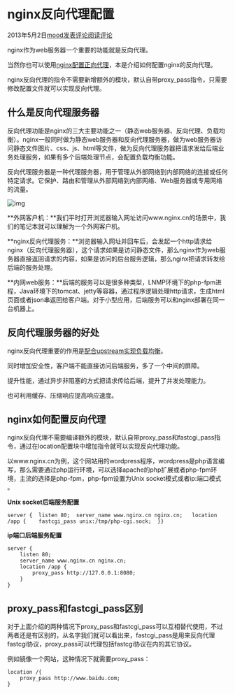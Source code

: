 # nginx反向代理配置

2013年5月2日[mood](https://www.nginx.cn/author/mood)[发表评论](https://www.nginx.cn/927.html#respond)[阅读评论](https://www.nginx.cn/927.html#comments)

nginx作为web服务器一个重要的功能就是反向代理。

当然你也可以使用[nginx配置正向代理](http://www.nginx.cn/482.html)，本是介绍如何配置nginx的反向代理。

nginx反向代理的指令不需要新增额外的模块，默认自带proxy_pass指令，只需要修改配置文件就可以实现反向代理。

## 什么是反向代理服务器

反向代理功能是nginx的三大主要功能之一（静态web服务器、反向代理、负载均衡）。nginx一般同时做为静态web服务器和反向代理服务器，做为web服务器访问静态文件图片、css、js、html等文件，做为反向代理服务器把请求发给后端业务处理服务，如果有多个后端处理节点，会配置负载均衡功能。

反向代理服务器是一种代理服务器，用于管理从外部网络到内部网络的连接或任何特定请求。它保护、路由和管理从外部网络到内部网络、Web服务器或专用网络的流量。

![img](https://www.nginx.cn/wp-content/uploads/2013/05/QQ%E6%88%AA%E5%9B%BE20200304195006.png)

**外网客户机：**我们平时打开浏览器输入网址访问www.nginx.cn的场景中，我们的笔记本就可以理解为一个外网客户机。

**nginx反向代理服务：**浏览器输入网址并回车后，会发起一个http请求给nginx（反向代理服务器），这个请求如果是访问静态文件，那么nginx作为web服务器直接返回请求的内容，如果是访问的后台服务逻辑，那么nginx把请求转发给后端的服务处理。

**内网web服务：**后端的服务可以是很多种类型，LNMP环境下的php-fpm进程，Java环境下的tomcat、jetty等容器，通过程序逻辑处理http请求，生成html页面或者json串返回给客户端。对于小型应用，后端服务可以和nginx部署在同一台机器上。

## 反向代理服务器的好处

nginx反向代理重要的作用是[配合upstream实现负载均衡](https://www.nginx.cn/4996.html)。

同时增加安全性，客户端不能直接访问后端服务，多了一个中间的屏障。

提升性能，通过异步非阻塞的方式把请求传给后端，提升了并发处理能力。

也可利用缓存、压缩响应提高响应速度。

## nginx如何配置反向代理

nginx反向代理不需要编译额外的模块，默认自带proxy_pass和fastcgi_pass指令，通过在location配置块中增加指令就可以实现反向代理功能。

以www.nginx.cn为例，这个网站用的wordpress程序，wordpress是php语言编写，那么需要通过php运行环境，可以选择apache的php扩展或者php-fpm环境，主流的选择是php-fpm，php-fpm设置为Unix socket模式或者ip:端口模式 。

**Unix socket后端服务配置**

```nginx
server {  listen 80;  server_name www.nginx.cn nginx.cn;   location /app {    fastcgi_pass unix:/tmp/php-cgi.sock;  }}
```



**ip端口后端服务配置**

```nginx
server {  
    listen 80;
    server_name www.nginx.cn nginx.cn;   
    location /app {    
        proxy_pass http://127.0.0.1:8080;  
    }
}
```



## proxy_pass和fastcgi_pass区别

对于上面介绍的两种情况下proxy_pass和fastcgi_pass可以互相替代使用，不过两者还是有区别的，从名字我们就可以看出来，fastcgi_pass是用来反向代理fastcgi协议，proxy_pass可以代理包括fastcgi协议在内的其它协议。

例如镜像一个网站，这种情况下就需要proxy_pass：

```nginx
location /{  
    proxy_pass http://www.baidu.com;
}
```

